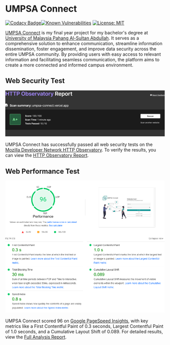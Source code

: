 # UMPSA Connect

[![Codacy Badge](https://app.codacy.com/project/badge/Grade/9d8ccda3c34247fd8c6629c9cf5eed33)](https://app.codacy.com/gh/zhaolinlau/UMPSA-Connect/dashboard?utm_source=gh&utm_medium=referral&utm_content=&utm_campaign=Badge_grade)[![Known Vulnerabilities](https://snyk.io/test/github/zhaolinlau/UMPSA-Connect/badge.svg)](https://snyk.io/test/github/zhaolinlau/UMPSA-Connect) [![License: MIT](https://img.shields.io/badge/License-MIT-yellow.svg)](https://opensource.org/licenses/MIT)

[UMPSA Connect](https://umpsa-connect.vercel.app/) is my final year project for my bachelor's degree at [University of Malaysia Pahang Al-Sultan Abdullah](https://www.umpsa.edu.my/en). It serves as a comprehensive solution to enhance communication, streamline information dissemination, foster engagement, and improve data security across the entire UMPSA community. By providing users with easy access to relevant information and facilitating seamless communication, the platform aims to create a more connected and informed campus environment.

## Web Security Test

![security_test.png](public/img/security_test.png)

UMPSA Connect has successfully passed all web security tests on the [Mozilla Developer Network HTTP Observatory](https://developer.mozilla.org/en-US/observatory). To verify the results, you can view the [HTTP Observatory Report](https://developer.mozilla.org/en-US/observatory/analyze?host=umpsa-connect.vercel.app).

## Web Performance Test

![performance_test.png](public/img/performance_test.png)

UMPSA Connect scored 96 on [Google PageSpeed Insights](https://pagespeed.web.dev/), with key metrics like a First Contentful Paint of 0.3 seconds, Largest Contentful Paint of 1.0 seconds, and a Cumulative Layout Shift of 0.089. For detailed results, view the [Full Analysis Report](https://pagespeed.web.dev/analysis/https-umpsa-connect-vercel-app/s0r87zjvgt?form_factor=desktop).